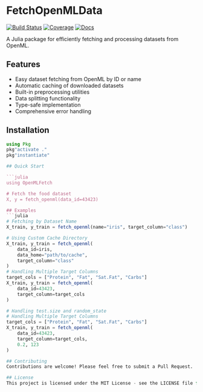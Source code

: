 # FetchOpenMLData

[![Build Status](https://github.com/foodiecoder/FetchOpenMLData.jl/actions/workflows/CI.yml/badge.svg?branch=main)](https://github.com/foodiecoder/FetchOpenMLData.jl/actions/workflows/CI.yml?query=branch%3Amain)
[![Coverage](https://codecov.io/gh/foodiecoder/FetchOpenMLData.jl/branch/main/graph/badge.svg)](https://codecov.io/gh/foodiecoder/FetchOpenMLData.jl)
[![Docs](https://img.shields.io/badge/docs-stable-blue.svg)](https://foodiecoder.github.io/FetchOpenMLData.jl/stable)

A Julia package for efficiently fetching and processing datasets from OpenML.

## Features

- Easy dataset fetching from OpenML by ID or name
- Automatic caching of downloaded datasets
- Built-in preprocessing utilities
- Data splitting functionality
- Type-safe implementation
- Comprehensive error handling

## Installation

```julia
using Pkg
pkg"activate ."
pkg"instantiate"

## Quick Start

```julia
using OpenMLFetch

# Fetch the food dataset
X, y = fetch_openml(data_id=43423)

## Examples
```julia
# Fetching by Dataset Name
X_train, y_train = fetch_openml(name="iris", target_column="class")

# Using Custom Cache Directory
X_train, y_train = fetch_openml(
    data_id=iris,
    data_home="path/to/cache",
    target_column="class"
)
# Handling Multiple Target Columns
target_cols = ["Protein", "Fat", "Sat.Fat", "Carbs"]
X_train, y_train = fetch_openml(
    data_id=43423,
    target_column=target_cols
)

# Handling test.size and random_state
# Handling Multiple Target Columns
target_cols = ["Protein", "Fat", "Sat.Fat", "Carbs"]
X_train, y_train = fetch_openml(
    data_id=43423,
    target_column=target_cols,
    0.2, 123
)

## Contributing
Contributions are welcome! Please feel free to submit a Pull Request.

## License
This project is licensed under the MIT License - see the LICENSE file for details.
